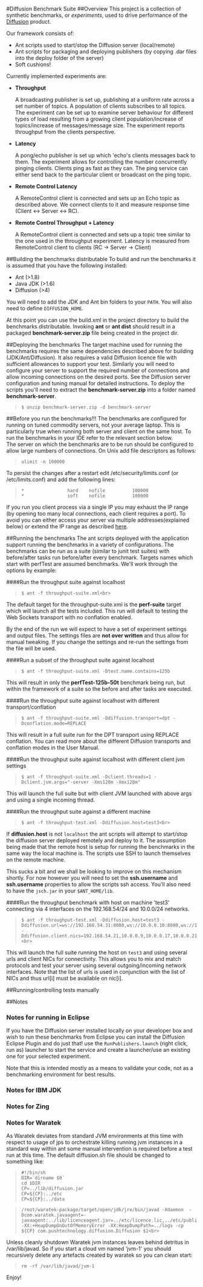 #Diffusion Benchmark Suite
##Overview
This project is a collection of synthetic benchmarks, or *experiments*, used to
drive performance of the [Diffusion](http://docs.pushtechnology.com/) product.

Our framework consists of:

* Ant scripts used to start/stop the Diffusion server (local/remote)
* Ant scripts for packaging and deploying publishers (by copying .dar files into
the deploy folder of the server)
* Soft cushions!  

Currently implemented experiments are:

* **Throughput**

    A broadcasting publisher is set up, publishing at a uniform rate across a 
    set number of topics. A population of clients subscribes to all topics. The
    experiment can be set up to examine server behaviour for different types of
    load resulting from a growing client population/increase of topics/increase
    of messages/message size. The experiment reports throughput from the clients
    perspective.
    
* **Latency**

    A pong/echo publisher is set up which 'echo's clients messages back to them.
    The experiment allows for controlling the number concurrently pinging
    clients. Clients ping as fast as they can. The ping service can either
    send back to the particular client or broadcast on the ping topic.
    
* **Remote Control Latency**

    A RemoteControl client is connected and sets up an Echo topic as described
    above. We connect clients to it and measure response time (Client <-> Server 
    <-> RC).
    
* **Remote Control Throughput + Latency**

    A RemoteControl client is connected and sets up a topic tree similar to the
    one used in the throughput experiment. Latency is measured from
    RemoteControl client to clients (RC -> Server -> Client)

##Building the benchmarks distributable
To build and run the benchmarks it is assumed that you have the following installed:

* Ant (>1.8)
* Java JDK (>1.6)
* Diffusion (>4)

You will need to add the JDK and Ant bin folders to your `PATH`. You will also need to define `DIFFUSION_HOME`.

At this point you can use the build.xml in the project directory to build the
benchmarks distributable. Invoking __ant__ or __ant dist__ should result
in a packaged __benchmark-server.zip__ file being created in the project dir.

##Deploying the benchmarks
The target machine used for running the benchmarks requires the same
dependencies described above for building (JDK/Ant/Diffusion). It also requires
a valid Diffusion licence file with sufficient allowances to support your test.
Similarly you will need to configure your server to support the required number
of connections and allow incoming connections on the desired ports. See the
Diffusion server configuration and tuning manual for detailed instructions.
To deploy the scripts you'll need to extract the __benchmark-server.zip__ into
a folder named __benchmark-server__.

>     $ unzip benchmark-server.zip -d benchmark-server

##Before you run the benchmarks!!!
The benchmarks are configured for running on tuned commodity servers, not your
average laptop. This is particularly true when running both server and client
on the same host. To run the benchmarks in your IDE refer to the relevant section
below.<br>
The server on which the benchmarks are to be run should be configured to allow
large numbers of connections. On Unix add file descriptors as follows:

>     ulimit -n 100000

To persist the changes after a restart edit /etc/security/limits.conf (or /etc/limits.conf) and add the following lines:

>     *                hard    nofile          100000
>     *                soft    nofile          100000

If you run you client process via a single IP you may exhaust the IP range (by
opening too many local connections, each client requires a port). To
avoid you can either access your server via multiple addresses(explained below)
or extend the IP range as described [here](http://stackoverflow.com/questions/6145108/problem-running-into-java-net-bindexception-cannot-assign-requested-address).
  
##Running the benchmarks
The ant scripts deployed with the application support running the benchmarks
in a variety of configurations. The benchmarks can be run as a suite (similar
to junit test suites) with before/after tasks run before/after every benchmark.
Targets names which start with perfTest are assumed benchmarks. We'll work
through the options by example:

####Run the throughput suite against localhost
>     $ ant -f throughput-suite.xml<br>

The default target for the throughput-suite.xml is the __perf-suite__ target
which will launch all the tests included. This run will default to testing the
Web Sockets transport with no conflation enabled.

By the end of the run we will expect to have a set of experiment settings and
output files. The settings files are __not over written__ and thus allow for
manual tweaking. If you change the settings and re-run the settings from the
file will be used.

####Run a subset of the throughput suite against localhost
>     $ ant -f throughput-suite.xml -Dtest.name.contains=125b

This will result in only the __perfTest-125b-50t__ benchmark being run, but
within the framework of a suite so the before and after tasks are executed.

####Run the throughput suite against localhost with different transport/conflation
>     $ ant -f throughput-suite.xml -Ddiffusion.transport=dpt -Dconflation.mode=REPLACE

This will result in a full suite run for the DPT transport using REPLACE conflation.
You can read more about the different Diffusion transports and conflation modes
in the User Manual.

####Run the throughput suite against localhost with different client jvm settings
>     $ ant -f throughput-suite.xml -Dclient.threads=1 -Dclient.jvm.args="-server -Xms128m -Xmx128m"

This will launch the full suite but with client JVM launched with above args
and using a single incoming thread.

####Run the throughput suite against a different machine
>     $ ant -f throughput-test.xml -Ddiffusion.host=test3<br>

If __diffusion.host__ is not `localhost` the ant scripts will attempt to
start/stop the diffusion server deployed remotely and deploy to it. The
assumption being made that the remote host is setup for running the benchmarks
in the same way the local machine is. The scripts use SSH to launch themselves
on the remote machine.

This sucks a bit and we shall be looking to improve on this mechanism
shortly. For now however you will need to set the __ssh.username__ and
__ssh.username__ properties to allow the scripts ssh access. You'll also need
to have the `jsch.jar` in your `$ANT_HOME/lib`.

####Run the throughput benchmark with host on machine 'test3' connecting via 4 interfaces on the 192.168.54/24 and 10.0.0/24 networks.

>     $ ant -f throughput-test.xml -Ddiffusion.host=test3 -Ddiffusion.url=ws://192.168.54.31:8080,ws://10.0.0.10:8080,ws://10.0.0.18:8080,ws://10.0.0.22:8080 -Ddiffusion.client.nics=192.168.54.21,10.0.0.9,10.0.0.17,10.0.0.21 <br>

This will launch the full suite running the host on `test3` and using several
urls and client NICs for connectivity. This allows you to mix and match
protocols and test your server using several outgoing/incoming network
interfaces. Note that the list of urls is used in conjunction with the list of
NICs and thus url[i] must be available on nic[i].

##Running/controlling tests manually


##Notes
### Notes for running in Eclipse
If you have the Diffusion server installed locally on your developer box and
wish to run these benchmarks from Eclipse you can install the Diffusion Eclipse
Plugin and do just that! use the `RunPublishers.launch` (right click, run as)
launcher to start the service and create a launcher/use an existing one for your
selected experiment.

Note that this is intended mostly as a means to validate your code, not as a
benchmarking environment for best results. 

### Notes for IBM JDK
### Notes for Zing
### Notes for Waratek
As Waratek deviates from standard JVM environments at this time with respect to usage of jps to orchestrate
killing running jvm instances in a standard way within ant some manual intervention is required before a test
run at this time. The default diffusion.sh file should be changed to something like:

>     #!/bin/sh
>     DIR=`dirname $0`
>     cd $DIR
>     CP=../lib/diffusion.jar
>     CP=${CP}:../etc
>     CP=${CP}:../data

>     /root/waratek-package/target/open/jdk/jre/bin/javad -Xdaemon  -Dcom.waratek.javaagent=-javaagent:../lib/licenceagent.jar=../etc/licence.lic,../etc/publicKeys.store -XX:+HeapDumpOnOutOfMemoryError -XX:HeapDumpPath=../logs -cp ${CP} com.pushtechnology.diffusion.Diffusion $1<br>

Unless cleanly shutdown Waratek jvm instances leaves behind detritus in /var/lib/javad. So if you start
a cloud vm named 'jvm-1' you should recursively delete any artefacts created by waratek so you can clean
start:

>     rm -rf /var/lib/javad/jvm-1

Enjoy!
